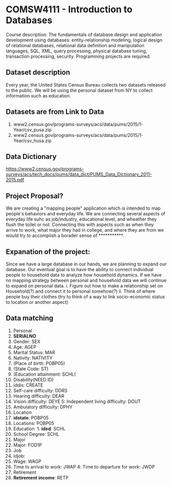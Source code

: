 # COMSW4111 - Introduction to Databases
Course description: The fundamentals of database design and application development using databases: entity-relationship modeling, logical design of relational databases, relational data definition and manipulation languages, SQL, XML, query processing, physical database tuning, transaction processing, security. Programming projects are required.

## Dataset description
Every year, the United States Census Bureau collects two datasets released to the public. We will be using the personal dataset from NY to collect information such as education.  

## Datasets are from Link to Data 
1. www2.census.gov/programs-surveys/acs/data/pums/2015/1-Year/csv_pusa.zip
2. www2.census.gov/programs-surveys/acs/data/pums/2015/1-Year/csv_husa.zip

## Data Dictionary
https://www2.census.gov/programs-surveys/acs/tech_docs/pums/data_dict/PUMS_Data_Dictionary_2011-2015.pdf

## Project Proposal?
  We are creating a "mapping people" application which is intended to map people's behaviors and everyday life. We are connecting several aspects of everyday life suhc as job/industry, educational level, and wheather they flush the toilet or not. Connecting this with aspects such as when they arrive to work, what major they had in college, and where they are from we would try to accomplish a borader sense of ***********.

## Expanation of the project:
  Since we have a large database in our hands, we are planning to expand our database. Our eventual goal is to have the ability to connect individual people to household data to analyze how household dynamics. If we have no mapping strategy between personal and household data we will continue to expand on personal data.
     i. Figure out how to make a relationship set on Household(?) and connect it to personal somehow(?)
     ii. Think of where people buy their clothes (try to think of a way to link socio-economic status to location or another aspect) 

## Data matching
1. Personal
  1. __SERIALNO__
  2. Gender: SEX
  3. Age: AGEP
  4. Marital Status: MAR
  5. Nativity: NATIVITY
  6. (Place of birth: POBP05)
  7. (State Code: ST)
  8. (Education attainment: SCHL(
2. Disability(NEED ID)
  1. iddis: CREATE
  2. Self-care difficulty: DDRS
  3. Hearing difficulty: DEAR
  4. Vision difficulty: DEYE
  5: Independent living difficulty: DOUT
  6. Ambulatory difficulty: DPHY
3. Location
  1. __idstate__: POBP05
  2. Locations: POBP05
4. Education
  1. __ided__: SCHL
  2. School Degree: SCHL
5. Major
  1. Major: FOD1P
6. Job
  1. idjob: 
  2. Wage: WAGP
  3. Time to arrival to work: JWAP
  4: Time to departure for work: JWDP
7. Retirement
  1. __Retirement income__: RETP
  
 
  
  
  
  
